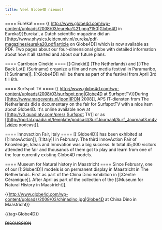 ```yaml
---
title: Veel Globe4D nieuws!
---
```


==== Eureka! ====
{{ http://www.globe4d.com/wp-content/uploads/2008/03/eureka%21.png?150|Globe4D in Eureka!}}Eureka!, a Dutch scientific magazine did an [[http://www.physics.leidenuniv.nl/eureka/pdf-magazines/eureka20.pdf|article on Globe4D]] which is now available as PDF. Two pages about our four-dimensional globe with detailed information about how it all started and about our future plans.



==== Carribean Cinekid ====
[[:Cinekid]] (The Netherlands) and [[:The Back Lot]] (Suriname) organize a film and new media festival in Paramaribo, [[:Suriname]]. [[:Globe4D]] will be there as part of the festival from April 3rd till 6th.

==== Surfspot TV ====
{{ http://www.globe4d.com/wp-content/uploads/2008/03/surfspot.png|Globe4D at SurfspotTV}}During [[http://www.magevents.nl/ipon|IPON 2008]], APS IT-diensten from The Netherlands did a documentary on the fair for SurfspotTV with a nice item about Globe4D. It's online available now at [[http://v3.quadiatv.com/pres/|Surfspot TV]] or as [[http://portal.quadia.nl/template/podcast/SurfJournaal/Surf_Journaal3.m4v|video podcast]].




==== Innovaction Fair, Italy ====
[[:Globe4D]] has been exhibited at [[:InnovAction]], [[:Italy]] in February. The third InnovAction Fair of Knowledge, Ideas and Innovation was a big success. In total 45,000 visitors attended the fair and thousands of them got to play and learn from one of the four currently existing Globe4D models.



==== Museum for Natural history in Maastricht ====
Since February, one of our [[:Globe4D]] models is on permanent display in Maastricht in The Netherlands. First as part of the China Dino exhibition in [[:Centre Céramique]]. After April as part of the collection of the [[:Museum for Natural History in Maastricht]].

{{http://www.globe4d.com/wp-content/uploads/2008/03/chinadino.jpg|Globe4D at China Dino in Maastricht}}

{{tag>Globe4D}}


~~DISCUSSION~~
